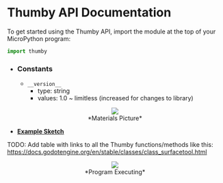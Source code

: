 # Thumby API Documentation

To get started using the Thumby API, import the module at the top of your MicroPython program:

```py
import thumby
```

* ### Constants
    * `__version__`
        * type: string
        * values: 1.0 ~ limitless (increased for changes to library)

<center><img src="  INSERT LINK   " /></center>
<center>*Materials Picture*</center>




* <a href="" target="_blank" alt="Example Sketch">**Example Sketch**</a>



TODO: Add table with links to all the Thumby functions/methods
like this: https://docs.godotengine.org/en/stable/classes/class_surfacetool.html




<center><img src="  INSERT LINK   " /></center>

<center>*Program Executing*</center>